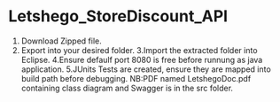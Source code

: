 # Letshego_StoreDiscount_API
1. Download Zipped file.
2. Export into your desired folder.
3.Import the extracted folder into Eclipse.
4.Ensure defaulf port 8080 is free before runnung as java application.
5.JUnits Tests are created, ensure they are mapped into build path before debugging.
NB:PDF named LetshegoDoc.pdf containing class diagram and Swagger is in the src folder.

